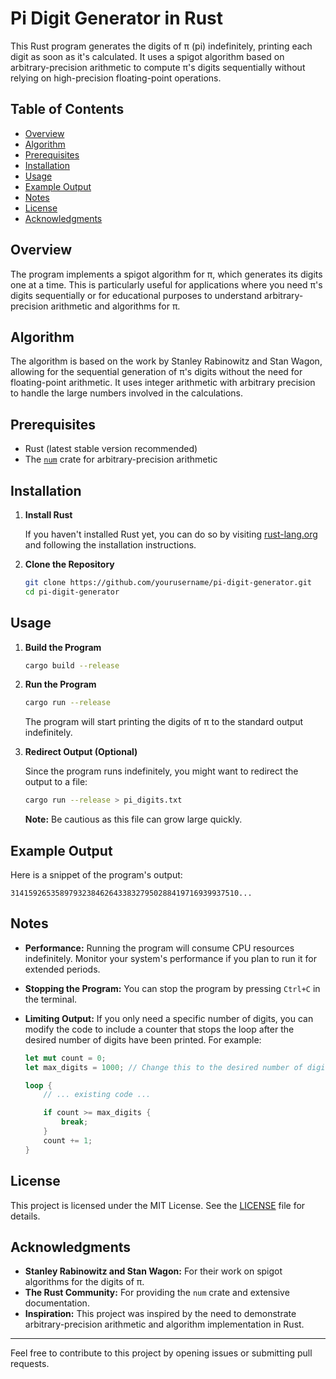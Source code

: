 # Pi Digit Generator in Rust

This Rust program generates the digits of π (pi) indefinitely, printing each digit as soon as it's calculated. It uses a spigot algorithm based on arbitrary-precision arithmetic to compute π's digits sequentially without relying on high-precision floating-point operations.

## Table of Contents

- [Overview](#overview)
- [Algorithm](#algorithm)
- [Prerequisites](#prerequisites)
- [Installation](#installation)
- [Usage](#usage)
- [Example Output](#example-output)
- [Notes](#notes)
- [License](#license)
- [Acknowledgments](#acknowledgments)

## Overview

The program implements a spigot algorithm for π, which generates its digits one at a time. This is particularly useful for applications where you need π's digits sequentially or for educational purposes to understand arbitrary-precision arithmetic and algorithms for π.

## Algorithm

The algorithm is based on the work by Stanley Rabinowitz and Stan Wagon, allowing for the sequential generation of π's digits without the need for floating-point arithmetic. It uses integer arithmetic with arbitrary precision to handle the large numbers involved in the calculations.

## Prerequisites

- Rust (latest stable version recommended)
- The [`num`](https://crates.io/crates/num) crate for arbitrary-precision arithmetic

## Installation

1. **Install Rust**

   If you haven't installed Rust yet, you can do so by visiting [rust-lang.org](https://www.rust-lang.org/tools/install) and following the installation instructions.

2. **Clone the Repository**

   ```bash
   git clone https://github.com/yourusername/pi-digit-generator.git
   cd pi-digit-generator
   ```

## Usage

1. **Build the Program**

   ```bash
   cargo build --release
   ```

2. **Run the Program**

   ```bash
   cargo run --release
   ```

   The program will start printing the digits of π to the standard output indefinitely.

3. **Redirect Output (Optional)**

   Since the program runs indefinitely, you might want to redirect the output to a file:

   ```bash
   cargo run --release > pi_digits.txt
   ```

   **Note:** Be cautious as this file can grow large quickly.

## Example Output

Here is a snippet of the program's output:

```
314159265358979323846264338327950288419716939937510...
```

## Notes

- **Performance:** Running the program will consume CPU resources indefinitely. Monitor your system's performance if you plan to run it for extended periods.
- **Stopping the Program:** You can stop the program by pressing `Ctrl+C` in the terminal.
- **Limiting Output:** If you only need a specific number of digits, you can modify the code to include a counter that stops the loop after the desired number of digits have been printed. For example:

  ```rust
  let mut count = 0;
  let max_digits = 1000; // Change this to the desired number of digits

  loop {
      // ... existing code ...

      if count >= max_digits {
          break;
      }
      count += 1;
  }
  ```

## License

This project is licensed under the MIT License. See the [LICENSE](LICENSE) file for details.

## Acknowledgments

- **Stanley Rabinowitz and Stan Wagon:** For their work on spigot algorithms for the digits of π.
- **The Rust Community:** For providing the `num` crate and extensive documentation.
- **Inspiration:** This project was inspired by the need to demonstrate arbitrary-precision arithmetic and algorithm implementation in Rust.

---

Feel free to contribute to this project by opening issues or submitting pull requests.

```
